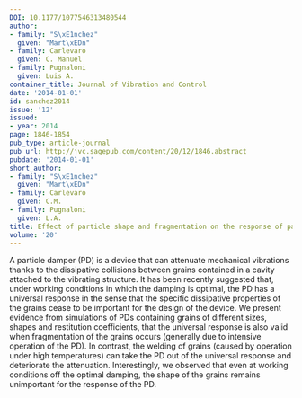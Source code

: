 ```yaml
---
DOI: 10.1177/1077546313480544
author:
- family: "S\xE1nchez"
  given: "Mart\xEDn"
- family: Carlevaro
  given: C. Manuel
- family: Pugnaloni
  given: Luis A.
container_title: Journal of Vibration and Control
date: '2014-01-01'
id: sanchez2014
issue: '12'
issued:
- year: 2014
page: 1846-1854
pub_type: article-journal
pub_url: http://jvc.sagepub.com/content/20/12/1846.abstract
pubdate: '2014-01-01'
short_author:
- family: "S\xE1nchez"
  given: "Mart\xEDn"
- family: Carlevaro
  given: C.M.
- family: Pugnaloni
  given: L.A.
title: Effect of particle shape and fragmentation on the response of particle dampers
volume: '20'
---
```

A particle damper (PD) is a device that can attenuate mechanical vibrations thanks to the dissipative collisions between grains contained in a cavity attached to the vibrating structure. It has been recently suggested that, under working conditions in which the damping is optimal, the PD has a universal response in the sense that the specific dissipative properties of the grains cease to be important for the design of the device. We present evidence from simulations of PDs containing grains of different sizes, shapes and restitution coefficients, that the universal response is also valid when fragmentation of the grains occurs (generally due to intensive operation of the PD). In contrast, the welding of grains (caused by operation under high temperatures) can take the PD out of the universal response and deteriorate the attenuation. Interestingly, we observed that even at working conditions off the optimal damping, the shape of the grains remains unimportant for the response of the PD.
